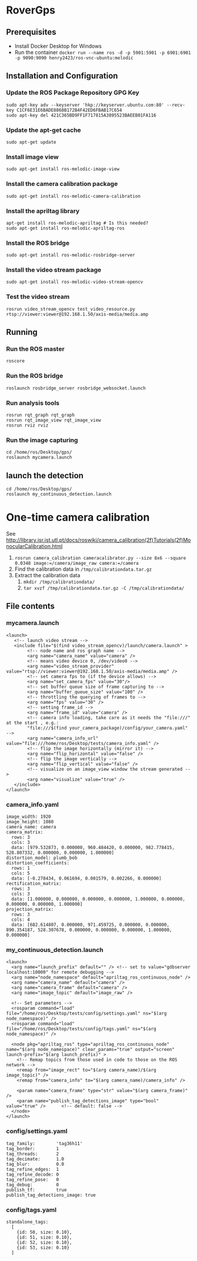 # RoverGps

## Prerequisites
* Install Docker Desktop for Windows
* Run the container `docker run --name ros -d -p 5901:5901 -p 6901:6901 -p 9090:9090 henry2423/ros-vnc-ubuntu:melodic`

## Installation and Configuration
### Update the ROS Package Repository GPG Key
```
sudo apt-key adv --keyserver 'hkp://keyserver.ubuntu.com:80' --recv-key C1CF6E31E6BADE8868B172B4F42ED6FBAB17C654
sudo apt-key del 421C365BD9FF1F717815A3895523BAEEB01FA116
```
### Update the apt-get cache
```sudo apt-get update```
### Install image view
`sudo apt-get install ros-melodic-image-view`
### Install the camera calibration package
`sudo apt-get install ros-melodic-camera-calibration`
### Install the apriltag library
`apt-get install ros-melodic-apriltag # Is this needed?`<br/>
`sudo apt-get install ros-melodic-apriltag-ros`
### Install the ROS bridge
`sudo apt-get install ros-melodic-rosbridge-server`
### Install the video stream package
`sudo apt-get install ros-melodic-video-stream-opencv`
### Test the video stream
`rosrun video_stream_opencv test_video_resource.py rtsp://viewer:viewer@192.168.1.50/axis-media/media.amp`

## Running
### Run the ROS master
`roscore`
### Run the ROS bridge
`roslaunch rosbridge_server rosbridge_websocket.launch`
### Run analysis tools
`rosrun rqt_graph rqt_graph`<br/>
`rosrun rqt_image_view rqt_image_view`<br/>
`rosrun rviz rviz`
### Run the image capturing
```
cd /home/ros/Desktop/gps/
roslaunch mycamera.launch
```

## launch the detection
```
cd /home/ros/Desktop/gps/
roslaunch my_continuous_detection.launch
```

# One-time camera calibration
See http://library.isr.ist.utl.pt/docs/roswiki/camera_calibration(2f)Tutorials(2f)MonocularCalibration.html
1. `rosrun camera_calibration cameracalibrator.py --size 8x6 --square 0.0348 image:=/camera/image_raw camera:=/camera`
1. Find the calibration data in `/tmp/calibrationdata.tar.gz`
1. Extract the calibration data
   1. `mkdir /tmp/calibrationdata/`
   1. `tar xvzf /tmp/calibrationdata.tar.gz -C /tmp/calibrationdata/`

## File contents
### mycamera.launch
```
<launch>
   <!-- launch video stream -->
   <include file="$(find video_stream_opencv)/launch/camera.launch" >
        <!-- node name and ros graph name -->
        <arg name="camera_name" value="camera" />
        <!-- means video device 0, /dev/video0 -->
        <arg name="video_stream_provider" value="rtsp://viewer:viewer@192.168.1.50/axis-media/media.amp" />
        <!-- set camera fps to (if the device allows) -->
        <arg name="set_camera_fps" value="30"/>
        <!-- set buffer queue size of frame capturing to -->
        <arg name="buffer_queue_size" value="100" />
        <!-- throttling the querying of frames to -->
        <arg name="fps" value="30" />
        <!-- setting frame_id -->
        <arg name="frame_id" value="camera" />
        <!-- camera info loading, take care as it needs the "file:///" at the start , e.g.:
        "file:///$(find your_camera_package)/config/your_camera.yaml" -->
        <arg name="camera_info_url" value="file:///home/ros/Desktop/tests/camera_info.yaml" />
        <!-- flip the image horizontally (mirror it) -->
        <arg name="flip_horizontal" value="false" />
        <!-- flip the image vertically -->
        <arg name="flip_vertical" value="false" />
        <!-- visualize on an image_view window the stream generated -->
        <arg name="visualize" value="true" />
   </include>
</launch>
```
### camera_info.yaml
```
image_width: 1920
image_height: 1080
camera_name: camera
camera_matrix:
  rows: 3
  cols: 3
  data: [979.532873, 0.000000, 960.484420, 0.000000, 982.778415, 528.807332, 0.000000, 0.000000, 1.000000]
distortion_model: plumb_bob
distortion_coefficients:
  rows: 1
  cols: 5
  data: [-0.278434, 0.061694, 0.001579, 0.002266, 0.000000]
rectification_matrix:
  rows: 3
  cols: 3
  data: [1.000000, 0.000000, 0.000000, 0.000000, 1.000000, 0.000000, 0.000000, 0.000000, 1.000000]
projection_matrix:
  rows: 3
  cols: 4
  data: [682.614807, 0.000000, 971.459725, 0.000000, 0.000000, 890.354187, 528.307678, 0.000000, 0.000000, 0.000000, 1.000000, 0.000000]
```
### my_continuous_detection.launch
```
<launch>
  <arg name="launch_prefix" default="" /> <!-- set to value="gdbserver localhost:10000" for remote debugging -->
  <arg name="node_namespace" default="apriltag_ros_continuous_node" />
  <arg name="camera_name" default="camera" />
  <arg name="camera_frame" default="camera" />
  <arg name="image_topic" default="image_raw" />

  <!-- Set parameters -->
  <rosparam command="load" file="/home/ros/Desktop/tests/config/settings.yaml" ns="$(arg node_namespace)" />
  <rosparam command="load" file="/home/ros/Desktop/tests/config/tags.yaml" ns="$(arg node_namespace)" />
  
  <node pkg="apriltag_ros" type="apriltag_ros_continuous_node" name="$(arg node_namespace)" clear_params="true" output="screen" launch-prefix="$(arg launch_prefix)" >
    <!-- Remap topics from those used in code to those on the ROS network -->
    <remap from="image_rect" to="$(arg camera_name)/$(arg image_topic)" />
    <remap from="camera_info" to="$(arg camera_name)/camera_info" />

    <param name="camera_frame" type="str" value="$(arg camera_frame)" />
    <param name="publish_tag_detections_image" type="bool" value="true" />      <!-- default: false -->
  </node>
</launch>
```
### config/settings.yaml
```
tag_family:        'tag36h11'
tag_border:        1 
tag_threads:       2 
tag_decimate:      1.0 
tag_blur:          0.0 
tag_refine_edges:  1 
tag_refine_decode: 0 
tag_refine_pose:   0 
tag_debug:         0 
publish_tf:        true
publish_tag_detections_image: true
```
### config/tags.yaml
```
standalone_tags:
  [
    {id: 50, size: 0.10},
    {id: 51, size: 0.10},
    {id: 52, size: 0.10},
    {id: 53, size: 0.10}
  ]
```
